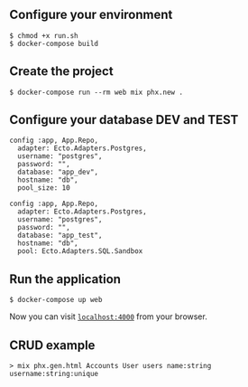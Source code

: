 ## Configure your environment

```
$ chmod +x run.sh
$ docker-compose build
```

## Create the project

```
$ docker-compose run --rm web mix phx.new .
```

## Configure your database DEV and TEST

```
config :app, App.Repo,
  adapter: Ecto.Adapters.Postgres,
  username: "postgres",
  password: "",
  database: "app_dev",
  hostname: "db",
  pool_size: 10
```

```
config :app, App.Repo,
  adapter: Ecto.Adapters.Postgres,
  username: "postgres",
  password: "",
  database: "app_test",
  hostname: "db",
  pool: Ecto.Adapters.SQL.Sandbox
```

## Run the application

```
$ docker-compose up web
```

Now you can visit [`localhost:4000`](http://localhost:4000) from your browser.


## CRUD example

```
> mix phx.gen.html Accounts User users name:string username:string:unique
```
